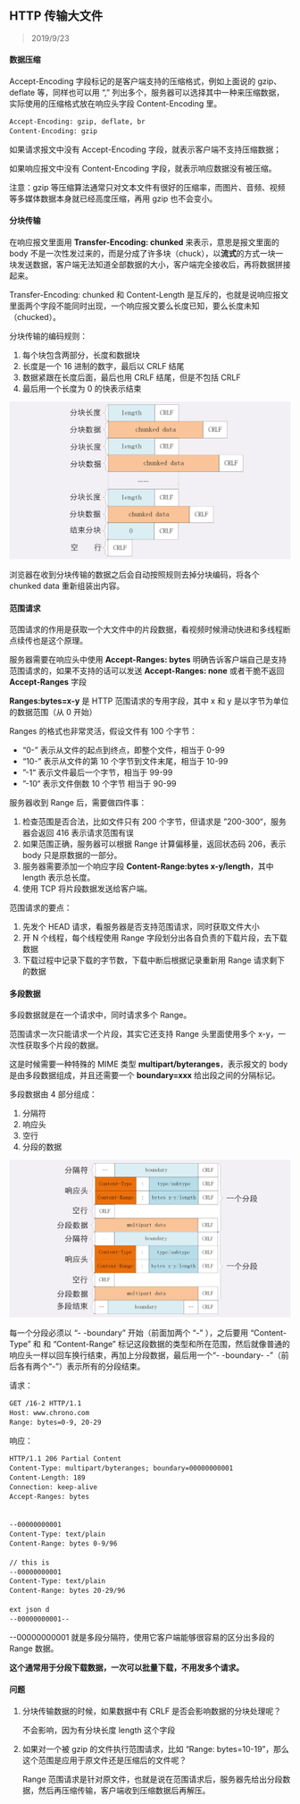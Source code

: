 ## HTTP 传输大文件

> 2019/9/23

#### 数据压缩

Accept-Encoding 字段标记的是客户端支持的压缩格式，例如上面说的 gzip、deflate 等，同样也可以用 “,” 列出多个，服务器可以选择其中一种来压缩数据，实际使用的压缩格式放在响应头字段 Content-Encoding 里。

```html
Accept-Encoding: gzip, deflate, br
Content-Encoding: gzip
```

如果请求报文中没有 Accept-Encoding 字段，就表示客户端不支持压缩数据；

如果响应报文中没有 Content-Encoding 字段，就表示响应数据没有被压缩。

注意：gzip 等压缩算法通常只对文本文件有很好的压缩率，而图片、音频、视频等多媒体数据本身就已经高度压缩，再用 gzip 也不会变小。

#### 分块传输

在响应报文里面用 **Transfer-Encoding: chunked** 来表示，意思是报文里面的 body 不是一次性发过来的，而是分成了许多块（chuck），以**流式**的方式一块一块发送数据，客户端无法知道全部数据的大小，客户端完全接收后，再将数据拼接起来。

Transfer-Encoding: chunked 和 Content-Length 是互斥的，也就是说响应报文里面两个字段不能同时出现，一个响应报文要么长度已知，要么长度未知（chucked）。

分块传输的编码规则：

1. 每个块包含两部分，长度和数据块
2. 长度是一个 16 进制的数字，最后以 CRLF 结尾
3. 数据紧跟在长度后面，最后也用 CRLF 结尾，但是不包括 CRLF
4. 最后用一个长度为 0 的快表示结束

![](../resource/image/25e7b09cf8cb4eaebba42b4598192410.png)

浏览器在收到分块传输的数据之后会自动按照规则去掉分块编码，将各个 chunked data 重新组装出内容。

#### 范围请求

范围请求的作用是获取一个大文件中的片段数据，看视频时候滑动快进和多线程断点续传也是这个原理。

服务器需要在响应头中使用 **Accept-Ranges: bytes** 明确告诉客户端自己是支持范围请求的，如果不支持的话可以发送 **Accept-Ranges: none** 或者干脆不返回 **Accept-Ranges** 字段

**Ranges:bytes=x-y** 是 HTTP 范围请求的专用字段，其中 x 和 y 是以字节为单位的数据范围（从 0 开始）

Ranges 的格式也非常灵活，假设文件有 100 个字节：

- “0-” 表示从文件的起点到终点，即整个文件，相当于 0-99
- “10-” 表示从文件的第 10 个字节到文件末尾，相当于 10-99
- ”-1“ 表示文件最后一个字节，相当于 99-99
- ”-10“ 表示文件倒数 10 个字节 相当于 90-99

服务器收到 Range 后，需要做四件事：

1. 检查范围是否合法，比如文件只有 200 个字节，但请求是 ”200-300“，服务器会返回 416 表示请求范围有误
2. 如果范围正确，服务器可以根据 Range 计算偏移量，返回状态码 206，表示 body 只是原数据的一部分。
3. 服务器需要添加一个响应字段 **Content-Range:bytes x-y/length**，其中 length 表示总长度。
4. 使用 TCP 将片段数据发送给客户端。

范围请求的要点：

1. 先发个 HEAD 请求，看服务器是否支持范围请求，同时获取文件大小
2. 开 N 个线程，每个线程使用 Range 字段划分出各自负责的下载片段，去下载数据
3. 下载过程中记录下载的字节数，下载中断后根据记录重新用 Range 请求剩下的数据

#### 多段数据

多段数据就是在一个请求中，同时请求多个 Range。

范围请求一次只能请求一个片段，其实它还支持 Range 头里面使用多个 x-y，一次性获取多个片段的数据。

这是时候需要一种特殊的 MIME 类型 **multipart/byteranges**，表示报文的 body 是由多段数据组成，并且还需要一个 **boundary=xxx** 给出段之间的分隔标记。

多段数据由 4 部分组成：

1. 分隔符
2. 响应头
3. 空行
4. 分段的数据

![](../resource/image/fffa3a65e367c496428f3c0c4dac8a37.png)

每一个分段必须以 “- -boundary” 开始（前面加两个 “-” ），之后要用 “Content-Type” 和 和 “Content-Range” 标记这段数据的类型和所在范围，然后就像普通的响应头一样以回车换行结束，再加上分段数据，最后用一个“- -boundary- -”（前后各有两个“-”）表示所有的分段结束。

请求：

```html
GET /16-2 HTTP/1.1
Host: www.chrono.com
Range: bytes=0-9, 20-29
```

响应：

```html
HTTP/1.1 206 Partial Content
Content-Type: multipart/byteranges; boundary=00000000001
Content-Length: 189
Connection: keep-alive
Accept-Ranges: bytes


--00000000001
Content-Type: text/plain
Content-Range: bytes 0-9/96

// this is
--00000000001
Content-Type: text/plain
Content-Range: bytes 20-29/96

ext json d
--00000000001--
```

--00000000001 就是多段分隔符，使用它客户端能够很容易的区分出多段的 Range 数据。

**这个通常用于分段下载数据，一次可以批量下载，不用发多个请求。**

#### 问题

1. 分块传输数据的时候，如果数据中有 CRLF 是否会影响数据的分块处理呢？

   不会影响，因为有分块长度 length 这个字段

2. 如果对一个被 gzip 的文件执行范围请求，比如 “Range: bytes=10-19”，那么这个范围是应用于原文件还是压缩后的文件呢？

   Range 范围请求是针对原文件，也就是说在范围请求后，服务器先给出分段数据，然后再压缩传输，客户端收到压缩数据后再解压。